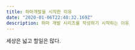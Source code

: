 ```yaml
---
title: 하마개발을 시작한 이유
date: "2020-01-06T22:40:32.169Z"
description: 하마 개발 시리즈를 작성하기 시작하는 이유
---
```


세상은 넓고 할일은 많다. 